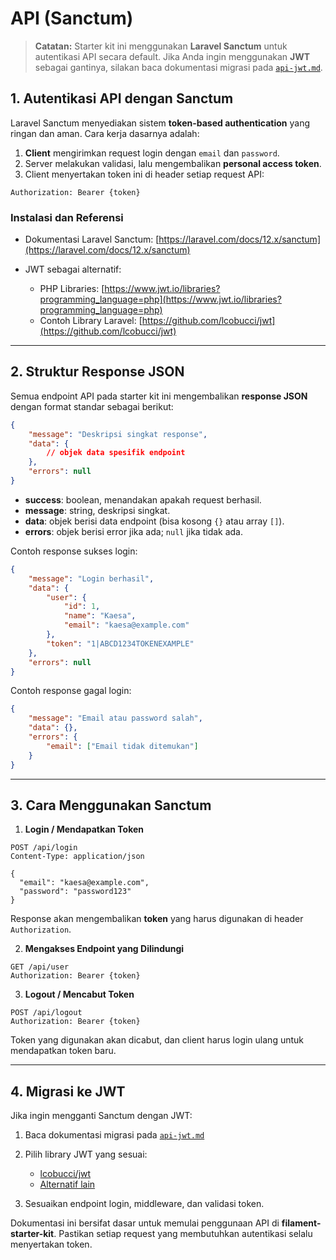 # API (Sanctum)

> **Catatan:** Starter kit ini menggunakan **Laravel Sanctum** untuk autentikasi API secara default.
> Jika Anda ingin menggunakan **JWT** sebagai gantinya, silakan baca dokumentasi migrasi pada [`api-jwt.md`](./api-jwt.md).

## 1. Autentikasi API dengan Sanctum

Laravel Sanctum menyediakan sistem **token-based authentication** yang ringan dan aman. Cara kerja dasarnya adalah:

1. **Client** mengirimkan request login dengan `email` dan `password`.
2. Server melakukan validasi, lalu mengembalikan **personal access token**.
3. Client menyertakan token ini di header setiap request API:

```http
Authorization: Bearer {token}
```

### Instalasi dan Referensi

-   Dokumentasi Laravel Sanctum: [https://laravel.com/docs/12.x/sanctum](https://laravel.com/docs/12.x/sanctum)
-   JWT sebagai alternatif:

    -   PHP Libraries: [https://www.jwt.io/libraries?programming_language=php](https://www.jwt.io/libraries?programming_language=php)
    -   Contoh Library Laravel: [https://github.com/lcobucci/jwt](https://github.com/lcobucci/jwt)

---

## 2. Struktur Response JSON

Semua endpoint API pada starter kit ini mengembalikan **response JSON** dengan format standar sebagai berikut:

```json
{
    "message": "Deskripsi singkat response",
    "data": {
        // objek data spesifik endpoint
    },
    "errors": null
}
```

-   **success**: boolean, menandakan apakah request berhasil.
-   **message**: string, deskripsi singkat.
-   **data**: objek berisi data endpoint (bisa kosong `{}` atau array `[]`).
-   **errors**: objek berisi error jika ada; `null` jika tidak ada.

Contoh response sukses login:

```json
{
    "message": "Login berhasil",
    "data": {
        "user": {
            "id": 1,
            "name": "Kaesa",
            "email": "kaesa@example.com"
        },
        "token": "1|ABCD1234TOKENEXAMPLE"
    },
    "errors": null
}
```

Contoh response gagal login:

```json
{
    "message": "Email atau password salah",
    "data": {},
    "errors": {
        "email": ["Email tidak ditemukan"]
    }
}
```

---

## 3. Cara Menggunakan Sanctum

1. **Login / Mendapatkan Token**

```http
POST /api/login
Content-Type: application/json

{
  "email": "kaesa@example.com",
  "password": "password123"
}
```

Response akan mengembalikan **token** yang harus digunakan di header `Authorization`.

2. **Mengakses Endpoint yang Dilindungi**

```http
GET /api/user
Authorization: Bearer {token}
```

3. **Logout / Mencabut Token**

```http
POST /api/logout
Authorization: Bearer {token}
```

Token yang digunakan akan dicabut, dan client harus login ulang untuk mendapatkan token baru.

---

## 4. Migrasi ke JWT

Jika ingin mengganti Sanctum dengan JWT:

1. Baca dokumentasi migrasi pada [`api-jwt.md`](./api-jwt.md)
2. Pilih library JWT yang sesuai:

    - [lcobucci/jwt](https://github.com/lcobucci/jwt)
    - [Alternatif lain](https://www.jwt.io/libraries?programming_language=php)

3. Sesuaikan endpoint login, middleware, dan validasi token.

Dokumentasi ini bersifat dasar untuk memulai penggunaan API di **filament-starter-kit**. Pastikan setiap request yang membutuhkan autentikasi selalu menyertakan token.
